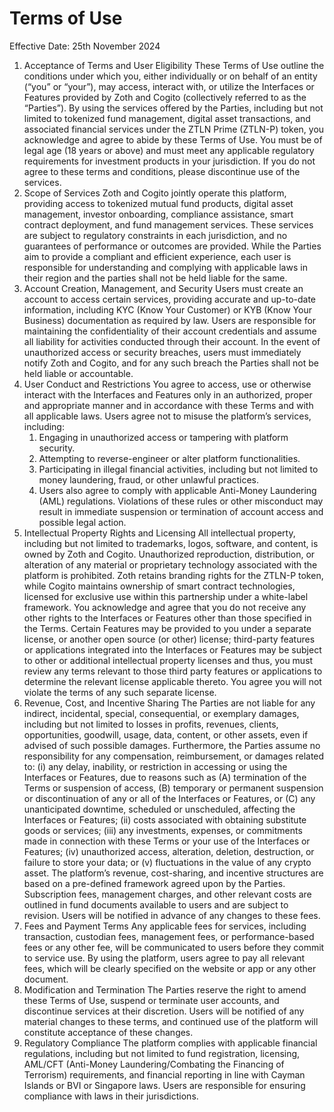 # Terms of Use

Effective Date: 25th November 2024

1. Acceptance of Terms and User Eligibility These Terms of Use outline the conditions under which you, either individually or on behalf of an entity (“you” or “your”), may access, interact with, or utilize the Interfaces or Features provided by Zoth and Cogito (collectively referred to as the “Parties”). By using the services offered by the Parties, including but not limited to tokenized fund management, digital asset transactions, and associated financial services under the ZTLN Prime (ZTLN-P) token, you acknowledge and agree to abide by these Terms of Use. You must be of legal age (18 years or above) and must meet any applicable regulatory requirements for investment products in your jurisdiction. If you do not agree to these terms and conditions, please discontinue use of the services.
2. Scope of Services Zoth and Cogito jointly operate this platform, providing access to tokenized mutual fund products, digital asset management, investor onboarding, compliance assistance, smart contract deployment, and fund management services. These services are subject to regulatory constraints in each jurisdiction, and no guarantees of performance or outcomes are provided. While the Parties aim to provide a compliant and efficient experience, each user is responsible for understanding and complying with applicable laws in their region and the parties shall not be held liable for the same.
3. Account Creation, Management, and Security Users must create an account to access certain services, providing accurate and up-to-date information, including KYC (Know Your Customer) or KYB (Know Your Business) documentation as required by law. Users are responsible for maintaining the confidentiality of their account credentials and assume all liability for activities conducted through their account. In the event of unauthorized access or security breaches, users must immediately notify Zoth and Cogito, and for any such breach the Parties shall not be held liable or accountable.
4. User Conduct and Restrictions You agree to access, use or otherwise interact with the Interfaces and Features only in an authorized, proper and appropriate manner and in accordance with these Terms and with all applicable laws. Users agree not to misuse the platform’s services, including:
   1. &#x20;Engaging in unauthorized access or tampering with platform security.
   2. Attempting to reverse-engineer or alter platform functionalities.
   3. Participating in illegal financial activities, including but not limited to money laundering, fraud, or other unlawful practices.
   4. Users also agree to comply with applicable Anti-Money Laundering (AML) regulations. Violations of these rules or other misconduct may result in immediate suspension or termination of account access and possible legal action.
5. Intellectual Property Rights and Licensing All intellectual property, including but not limited to trademarks, logos, software, and content, is owned by Zoth and Cogito. Unauthorized reproduction, distribution, or alteration of any material or proprietary technology associated with the platform is prohibited. Zoth retains branding rights for the ZTLN-P token, while Cogito maintains ownership of smart contract technologies, licensed for exclusive use within this partnership under a white-label framework. You acknowledge and agree that you do not receive any other rights to the Interfaces or Features other than those specified in the Terms. Certain Features may be provided to you under a separate license, or another open source (or other) license; third-party features or applications integrated into the Interfaces or Features may be subject to other or additional intellectual property licenses and thus, you must review any terms relevant to those third party features or applications to determine the relevant license applicable thereto. You agree you will not violate the terms of any such separate license.
6. Revenue, Cost, and Incentive Sharing The Parties are not liable for any indirect, incidental, special, consequential, or exemplary damages, including but not limited to losses in profits, revenues, clients, opportunities, goodwill, usage, data, content, or other assets, even if advised of such possible damages. Furthermore, the Parties assume no responsibility for any compensation, reimbursement, or damages related to: (i) any delay, inability, or restriction in accessing or using the Interfaces or Features, due to reasons such as (A) termination of the Terms or suspension of access, (B) temporary or permanent suspension or discontinuation of any or all of the Interfaces or Features, or (C) any unanticipated downtime, scheduled or unscheduled, affecting the Interfaces or Features; (ii) costs associated with obtaining substitute goods or services; (iii) any investments, expenses, or commitments made in connection with these Terms or your use of the Interfaces or Features; (iv) unauthorized access, alteration, deletion, destruction, or failure to store your data; or (v) fluctuations in the value of any crypto asset. The platform’s revenue, cost-sharing, and incentive structures are based on a pre-defined framework agreed upon by the Parties. Subscription fees, management charges, and other relevant costs are outlined in fund documents available to users and are subject to revision. Users will be notified in advance of any changes to these fees.
7. Fees and Payment Terms Any applicable fees for services, including transaction, custodian fees, management fees, or performance-based fees or any other fee, will be communicated to users before they commit to service use. By using the platform, users agree to pay all relevant fees, which will be clearly specified on the website or app or any other document.
8. Modification and Termination The Parties reserve the right to amend these Terms of Use, suspend or terminate user accounts, and discontinue services at their discretion. Users will be notified of any material changes to these terms, and continued use of the platform will constitute acceptance of these changes.
9. Regulatory Compliance The platform complies with applicable financial regulations, including but not limited to fund registration, licensing, AML/CFT (Anti-Money Laundering/Combating the Financing of Terrorism) requirements, and financial reporting in line with Cayman Islands or BVI or Singapore laws. Users are responsible for ensuring compliance with laws in their jurisdictions.
